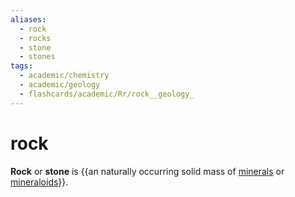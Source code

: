 ```yaml
---
aliases:
  - rock
  - rocks
  - stone
  - stones
tags:
  - academic/chemistry
  - academic/geology
  - flashcards/academic/Rr/rock__geology_
---
```


# rock

__Rock__ or __stone__ is {{an naturally occurring solid mass of [minerals](mineral.md) or [mineraloids](mineraloid.md)}}. <!--SR:!2023-07-07,26,150-->
